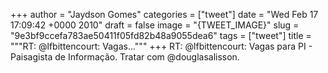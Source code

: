 
+++
author = "Jaydson Gomes"
categories = ["tweet"]
date = "Wed Feb 17 17:09:42 +0000 2010"
draft = false
image = "{TWEET_IMAGE}"
slug = "9e3bf9ccefa783ae50411f05fd82b48a9055dea6"
tags = ["tweet"]
title = """RT: @lfbittencourt: Vagas..."""
+++
RT: @lfbittencourt: Vagas para PI - Paisagista de Informação. Tratar com @douglasalisson.
